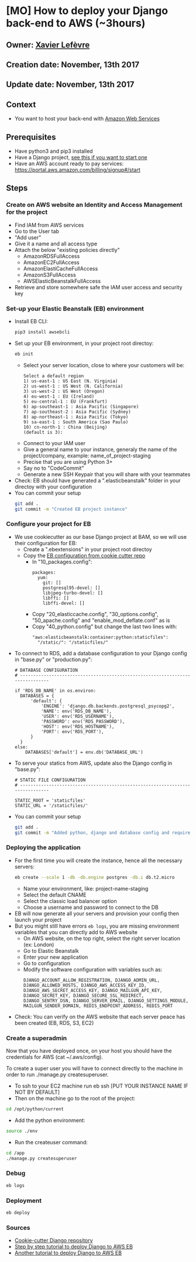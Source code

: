 # [MO] How to deploy your Django back-end to AWS (~3hours)

## Owner: [Xavier Lefèvre](https://github.com/xavierlefevre)
## Creation date: November, 13th 2017
## Update date: November, 13th 2017

## Context

- You want to host your back-end with [Amazon Web Services](https://aws.amazon.com/)

## Prerequisites

- Have python3 and pip3 installed
- Have a Django project, [see this if you want to start one](https://github.com/bamlab/dev-standards/blob/master/backend/django/getting-started.mo.md)
- Have an AWS account ready to pay services: https://portal.aws.amazon.com/billing/signup#/start

## Steps

### Create on AWS website an Identity and Access Management for the project
- Find IAM from AWS services
- Go to the User tab
- "Add user"
- Give it a name and all access type
- Attach the below "existing policies directly"
  - AmazonRDSFullAccess
  - AmazonEC2FullAccess
  - AmazonElastiCacheFullAccess
  - AmazonS3FullAccess
  - AWSElasticBeanstalkFullAccess
- Retrieve and store somewhere safe the IAM user access and security key

### Set-up your Elastic Beanstalk (EB) environment
- Install EB CLI: 
  ```bash
  pip3 install awsebcli
  ```
- Set up your EB environment, in your project root directoy:
  ```bash
  eb init
  ```
  - Select your server location, close to where your customers will be:
    ```
    Select a default region
    1) us-east-1 : US East (N. Virginia)
    2) us-west-1 : US West (N. California)
    3) us-west-2 : US West (Oregon)
    4) eu-west-1 : EU (Ireland)
    5) eu-central-1 : EU (Frankfurt)
    6) ap-southeast-1 : Asia Pacific (Singapore)
    7) ap-southeast-2 : Asia Pacific (Sydney)
    8) ap-northeast-1 : Asia Pacific (Tokyo)
    9) sa-east-1 : South America (Sao Paulo)
    10) cn-north-1 : China (Beijing)
    (default is 3): 
    ```
  - Connect to your IAM user
  - Give a general name to your instance, generaly the name of the project/company, example: name_of_project-staging
  - Precise that you are using Python 3+
  - Say no to "CodeCommit"
  - Generate a new SSH Keypair that you will share with your teammates
- Check: EB should have generated a ".elasticbeanstalk" folder in your directoy with your configuration
- You can commit your setup
  ```bash
  git add .
  git commit -m "Created EB project instance"
  ```

### Configure your project for EB
- We use cookiecutter as our base Django project at BAM, so we will use their configuration for EB:
  - Create a ".ebextensions" in your project root directoy
  - Copy the [EB configuration from cookie cutter repo](https://github.com/pydanny/cookiecutter-django/tree/master/%7B%7Bcookiecutter.project_slug%7D%7D/.ebextensions)
    - In "10_packages.config":
      ```
      packages:
        yum:
          git: []
          postgresql95-devel: []
          libjpeg-turbo-devel: []
          libffi: []
          libffi-devel: []
      ```
    - Copy "20_elasticcache.config", "30_options.config", "50_apache.config" and "enable_mod_deflate.conf" as is
    - Copy "40_python.config" but change the last two lines with:
      ```
      "aws:elasticbeanstalk:container:python:staticfiles":
        "/static/": "/staticfiles/"
      ```
- To connect to RDS, add a database configuration to your Django config in "base.py" or "production.py":
  ```python3
  # DATABASE CONFIGURATION
  # ------------------------------------------------------------------------------

  if 'RDS_DB_NAME' in os.environ:
    DATABASES = {
        'default': {
            'ENGINE': 'django.db.backends.postgresql_psycopg2',
            'NAME': env('RDS_DB_NAME'),
            'USER': env('RDS_USERNAME'),
            'PASSWORD': env('RDS_PASSWORD'),
            'HOST': env('RDS_HOSTNAME'),
            'PORT': env('RDS_PORT'),
        }
    }
  else:
      DATABASES['default'] = env.db('DATABASE_URL')
  ```
- To serve your statics from AWS, update also the Django config in "base.py":
  ```python3
  # STATIC FILE CONFIGURATION
  # ------------------------------------------------------------------------------

  STATIC_ROOT = 'staticfiles'
  STATIC_URL = '/staticfiles/'
  ```
- You can commit your setup
  ```bash
  git add .
  git commit -m "Added python, django and database config and requirements files"
  ```

### Deploying the application
- For the first time you will create the instance, hence all the necessary servers:
  ```bash
  eb create --scale 1 -db -db.engine postgres -db.i db.t2.micro
  ```
  - Name your environment, like:  project-name-staging
  - Select the default CNAME
  - Select the classic load balancer option
  - Choose a username and password to connect to the DB
- EB will now generate all your servers and provision your config then launch your project
- But you might still have errors `eb logs`, you are missing environment variables that you can directly add to AWS website
  - On AWS website, on the top right, select the right server location (ex: London)
  - Go to Elastic Beanstalk
  - Enter your new application
  - Go to configuration
  - Modify the software configuration with variables such as:
    ```
    DJANGO_ACCOUNT_ALLOW_REGISTRATION, DJANGO_ADMIN_URL, DJANGO_ALLOWED_HOSTS, DJANGO_AWS_ACCESS_KEY_ID, DJANGO_AWS_SECRET_ACCESS_KEY, DJANGO_MAILGUN_API_KEY, DJANGO_SECRET_KEY, DJANGO_SECURE_SSL_REDIRECT, DJANGO_SENTRY_DSN, DJANGO_SERVER_EMAIL, DJANGO_SETTINGS_MODULE, MAILGUN_SENDER_DOMAIN, REDIS_ENDPOINT_ADDRESS, REDIS_PORT
    ```
- Check: You can verify on the AWS website that each server peace has been created (EB, RDS, S3, EC2)

### Create a superadmin
Now that you have deployed once, on your host you should have the credentials for AWS (cat ~/.aws/config).

To create a super user you will have to connect directly to the machine in order to run ./manage.py createsuperuser.

- To ssh to your EC2 machine run eb ssh [PUT YOUR INSTANCE NAME IF NOT BY DEFAULT]
- Then on the machine go to the root of the project:
```bash
cd /opt/python/current
```
- Add the python environment:
```bash
source ./env
```
- Run the createuser command:
```bash
cd /app
./manage.py createsuperuser
```

### Debug
```bash
eb logs
```
### Deployment
```bash
eb deploy
```

### Sources
- [Cookie-cutter Django repository](https://github.com/pydanny/cookiecutter-django)
- [Step by step tutorial to deploy Django to AWS EB](https://jamesonricks.com/tutorial-deploying-python-3-django-postgresql-to-aws-elastic-beanstalk/)
- [Another tutorial to deploy Django to AWS EB](https://realpython.com/blog/python/deploying-a-django-app-and-postgresql-to-aws-elastic-beanstalk/)
